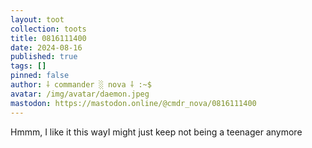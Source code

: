 ```yaml
---
layout: toot
collection: toots
title: 0816111400
date: 2024-08-16
published: true
tags: []
pinned: false
author: ⸸ commander ░ nova ⸸ :~$
avatar: /img/avatar/daemon.jpeg
mastodon: https://mastodon.online/@cmdr_nova/0816111400
---
```


Hmmm, I like it this wayI might just keep not being a teenager anymore
